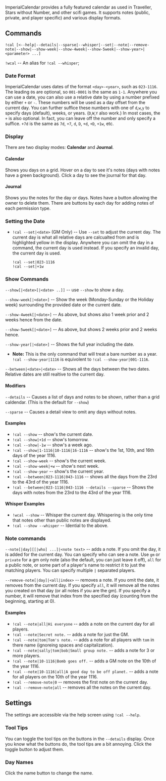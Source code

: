 ImperialCalendar provides a fully featured calendar as used in Traveller, Stars without Number, and other scifi games.  It supports notes (public, private, and player specific) and various display formats.

## Commands

```!cal [<--help|--details|--sparse|--whisper|--set|--note|--remove-note|--show|--show-week|--show-4week|--show-5week|--show-year>|<parameter> ...]```

```!wcal``` -- An alias for `!cal --whisper`;

### Date Format

ImperialCalendar uses dates of the format `<day>-<year>`, such as `023-1116`.  The leading `0`s are optional, so `001-0001` is the same as `1-1`.  Anywhere you can use a date, you can also use a relative date by using a number prefixed by either `+` or `-`.  These numbers will be used as a day offset from the current day.  You can further suffice these numbers with one of `d`,`w`,`y` to specify days (default), weeks, or years.  (`D`,`W`,`Y` also work.)  In most cases, the `+` is also optional.  In fact, you can leave off the number and only specify a suffice.  `+7d` is the same as `7d`, `+7`, `d`, `D`, `+d`, `+D`, `+1w`, etc.

### Display

There are two display modes: **Calendar** and **Journal**.

#### Calendar
Shows you days on a grid.  Hover on a day to see it's notes (days with notes have a green background).  Click a day to see the journal for that day.

#### Journal
Shows you the notes for the day or days.  Notes have a button allowing the owner to delete them.  There are buttons by each day for adding notes of each permission type.

### Setting the Date
* `!cal --set|<date>` (GM Only) -- Use `--set` to adjust the current day.  The current day is what all relative days are calcualted from and is highlighted yellow in the display.  Anywhere you can omit the day in a command, the current day is used instead.  If you specify an invalid day, the current day is used. 
	```
	!cal --set|023-1116
	!cal --set|+1w
	```

### Show Commands

`--show[|<date>[|<date> ..]]` -- use `--show` to show a day.

`--show-week[|<date>]` -- Show the week (Monday-Sunday or the Holiday week) surrounding the provided date or the current date.

`--show-4week[|<date>]` -- As above, but shows also 1 week prior and 2 weeks hence from the date.

`--show-5week[|<date>]` -- As above, but shows 2 weeks prior and 2 weeks hence.

`--show-year[|<date>]` -- Shows the full year including the date.  
* **Note:** This is the only command that will treat a bare number as a year. `!cal --show-year|1116` is equivolent to `!cal --show-year|001-1116`.

`--between|<date>|<date>` -- Shows all the days between the two dates.  Relative dates are still realtive to the current day.

#### Modifiers

`--details` -- Causes a list of days and notes to be shown, rather than a grid caldendar. (This is the default for `--show`)

`--sparse` -- Causes a detail view to omit any days without notes.

#### Examples
* `!cal --show` -- show's the current date.
* `!cal --show|+1d` -- show's tomorrow.
* `!cal --show|-1w` -- show's a week ago.
* `!cal --show|1-1116|10-1116|16-1116` -- show's the 1st, 10th, and 16th days of the year 1116.
* `!cal --show-week` -- show's the current week.
* `!cal --show-week|+w` -- show's next week.
* `!cal --show-year` -- show's the current year.
* `!cal --between|023-1116|043-1116` -- shows all the days from the 23rd to the 43rd of the year 1116.
* `!cal --between|023-1116|043-1116 --details --sparse` -- Shows the days with notes from the 23rd to the 43rd of the year 1116.

#### Whisper Examples
* `!wcal --show` -- Whisper the current day.  Whispering is the only time that notes other than public notes are displayed.
* `!cal --show --whisper` -- Idential to the above.


### Note commands
`--note[|day][[|who] ...]|<note text>` -- adds a note.  If you omit the day, it is added for the current day.  You can specify who can see a note.  Use `gm` or `private` for a gm only note (also the default, you can just leave it off), `all` for a public note, or some part of a player's name to restrict it to just the matching players.  You can specify multiple `|` separated players.

`--remove-note[|day]|<all|index>` -- removes a note.  If you omit the date, it removes from the current day.  If you specify `all`, it will remove all the notes you created on that day (or all notes if you are the gm). If you specify a number, it will remove that index from the specified day (counting from the beginning, starting at 0).

#### Examples
* `!cal --note|all|Hi everyone` -- adds a note on the current day for all players.
* `!cal --note|Secret note.` -- adds a note for just the GM.
* `!cal --note|tom|Tom's note.` -- adds a note for all players with `tom` in there name (ignoreing spaces and capitalization).
* `!cal --note|sally|tom|bob|Small group note.` -- adds a note for 3 or more players.
* `!cal --note|10-1116|Bomb goes off.` -- adds a GM note on the 10th of the year 1116.
* `!cal --note|10-1116|all|A good day to be off planet.` -- adds a note for all players on the 10th of the year 1116.
* `!cal --remove-note|0` -- removes the first note on the current day.
* `!cal --remove-note|all` -- removes all the notes on the current day.


## Settings

The settings are accessible via the help screen using `!cal --help`.

### Tool Tips

You can toggle the tool tips on the buttons in the `--details` display.  Once you know what the buttons do, the tool tips are a bit annoying.  Click the toggle button to adjust them.

### Day Names

Click the name button to change the name.


